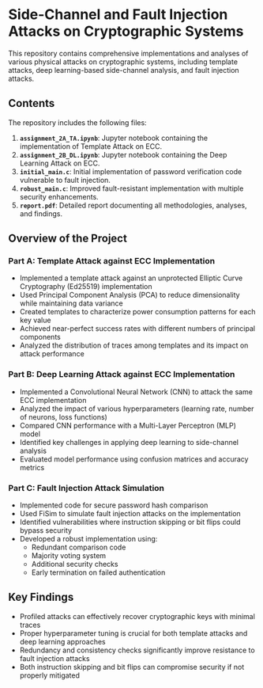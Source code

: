 # Side-Channel and Fault Injection Attacks on Cryptographic Systems

This repository contains comprehensive implementations and analyses of various physical attacks on cryptographic systems, including template attacks, deep learning-based side-channel analysis, and fault injection attacks.

## Contents

The repository includes the following files:

1. **`assignment_2A_TA.ipynb`**: Jupyter notebook containing the implementation of Template Attack on ECC.
2. **`assignment_2B_DL.ipynb`**: Jupyter notebook containing the Deep Learning Attack on ECC.
3. **`initial_main.c`**: Initial implementation of password verification code vulnerable to fault injection.
4. **`robust_main.c`**: Improved fault-resistant implementation with multiple security enhancements.
5. **`report.pdf`**: Detailed report documenting all methodologies, analyses, and findings.

## Overview of the Project

### Part A: Template Attack against ECC Implementation

- Implemented a template attack against an unprotected Elliptic Curve Cryptography (Ed25519) implementation
- Used Principal Component Analysis (PCA) to reduce dimensionality while maintaining data variance
- Created templates to characterize power consumption patterns for each key value
- Achieved near-perfect success rates with different numbers of principal components
- Analyzed the distribution of traces among templates and its impact on attack performance

### Part B: Deep Learning Attack against ECC Implementation

- Implemented a Convolutional Neural Network (CNN) to attack the same ECC implementation
- Analyzed the impact of various hyperparameters (learning rate, number of neurons, loss functions)
- Compared CNN performance with a Multi-Layer Perceptron (MLP) model
- Identified key challenges in applying deep learning to side-channel analysis
- Evaluated model performance using confusion matrices and accuracy metrics

### Part C: Fault Injection Attack Simulation

- Implemented code for secure password hash comparison
- Used FiSim to simulate fault injection attacks on the implementation
- Identified vulnerabilities where instruction skipping or bit flips could bypass security
- Developed a robust implementation using:
  - Redundant comparison code
  - Majority voting system
  - Additional security checks
  - Early termination on failed authentication

## Key Findings

- Profiled attacks can effectively recover cryptographic keys with minimal traces
- Proper hyperparameter tuning is crucial for both template attacks and deep learning approaches
- Redundancy and consistency checks significantly improve resistance to fault injection attacks
- Both instruction skipping and bit flips can compromise security if not properly mitigated
